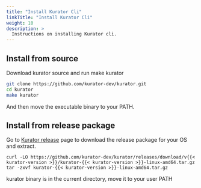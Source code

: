 ```yaml
---
title: "Install Kurator Cli"
linkTitle: "Install Kurator Cli"
weight: 10
description: >
  Instructions on installing Kurator cli.
---
```


## Install from source

Download kurator source and run make kurator

```bash
git clone https://github.com/kurator-dev/kurator.git
cd kurator
make kurator
```

And then move the executable binary to your PATH.

## Install from release package

Go to [Kurator release](https://github.com/kurator-dev/kurator/releases) page to download the release package for your OS and extract.

```console
curl -LO https://github.com/kurator-dev/kurator/releases/download/v{{< kurator-version >}}/kurator-{{< kurator-version >}}-linux-amd64.tar.gz
tar -zxvf kurator-{{< kurator-version >}}-linux-amd64.tar.gz
```

kurator binary is in the current directory, move it to your user PATH
